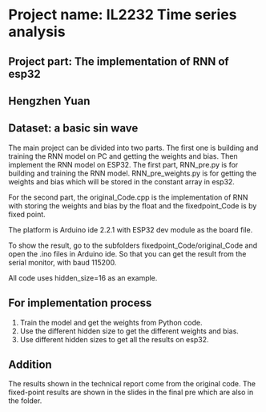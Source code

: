 # Project name: IL2232 Time series analysis
## Project part: The implementation of RNN of esp32
## Hengzhen Yuan 
## Dataset: a basic sin wave 

The main project can be divided into two parts. The first one is building and training the RNN model on PC and getting the weights and bias.
Then implement the RNN model on ESP32.
The first part, RNN_pre.py is for building and training the RNN model. RNN_pre_weights.py is for getting the weights and bias which will be stored in the constant array in esp32.

For the second part, the original_Code.cpp is the implementation of RNN with storing the weights and bias by the float and the fixedpoint_Code is by fixed point.

The platform is Arduino ide 2.2.1 with ESP32 dev module as the board file.

To show the result, go to the subfolders fixedpoint_Code/original_Code and open the .ino files in Arduino ide. So that you can get the result from the serial monitor, with baud 115200.

All code uses hidden_size=16 as an example.
## For implementation process
1. Train the model and get the weights from Python code.
2. Use the different hidden size to get the different weights and bias.
3. Use different hidden sizes to get all the results on esp32.

## Addition
The  results shown in the technical report come from the original code. The fixed-point results are shown in the slides in the final pre which are also in the folder.


